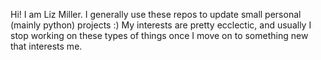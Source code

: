 Hi! I am Liz Miller. I generally use these repos to update small personal (mainly python) projects :)
My interests are pretty ecclectic, and usually I stop working on these types of things once I move on to something new that interests me.
